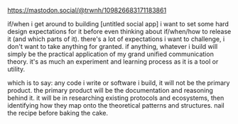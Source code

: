 <https://mastodon.social/@trwnh/109826683171183861>

if/when i get around to building [untitled social app] i want to set some hard design expectations for it before even thinking about if/when/how to release it (and which parts of it). there's a lot of expectations i want to challenge, i don't want to take anything for granted. if anything, whatever i build will simply be the practical application of my grand unified communication theory. it's as much an experiment and learning process as it is a tool or utility.

which is to say: any code i write or software i build, it will not be the primary product. the primary product will be the documentation and reasoning behind it. it will be in researching existing protocols and ecosystems, then identifying how they map onto the theoretical patterns and structures. nail the recipe before baking the cake.